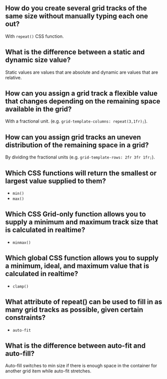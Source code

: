 ## How do you create several grid tracks of the same size without manually typing each one out?

With `repeat()` CSS function.

## What is the difference between a static and dynamic size value?

Static values are values that are absolute and dynamic are values that are relative.

## How can you assign a grid track a flexible value that changes depending on the remaining space available in the grid?

With a fractional unit. (e.g. `grid-template-columns: repeat(3,1fr);`).

## How can you assign grid tracks an uneven distribution of the remaining space in a grid?

By dividing the fractional units (e.g. `grid-template-rows: 2fr 3fr 1fr;`).

## Which CSS functions will return the smallest or largest value supplied to them?

- `min()`
- `max()`

## Which CSS Grid-only function allows you to supply a minimum and maximum track size that is calculated in realtime?

- `minmax()`

## Which global CSS function allows you to supply a minimum, ideal, and maximum value that is calculated in realtime?

- `clamp()`

## What attribute of repeat() can be used to fill in as many grid tracks as possible, given certain constraints?

- `auto-fit`

## What is the difference between auto-fit and auto-fill?

Auto-fill switches to min size if there is enough space in the container for another grid item while auto-fit stretches.